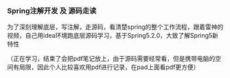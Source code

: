 ### Spring注解开发 及 源码走读

 为了深刻理解底层，写注解，走源码，看清楚spring的整个工作流程，跟着雷神的视频，自己用idea环境跑底层源码学习，基于Spring5.2.0，大致了解Spring5新特性

（正在学习，结束了会把pdf笔记放上，由于源码需要经常看，但是携带电脑的空间有局限，因此个人比较喜欢用pdf进行记录，在pad上面看pdf更方便）



